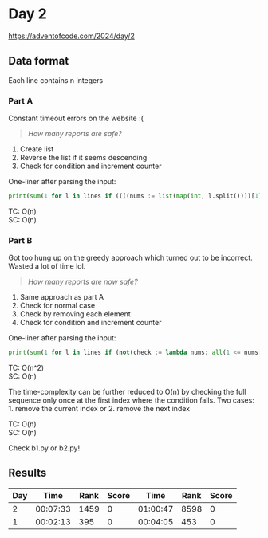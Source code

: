 # Day 2

https://adventofcode.com/2024/day/2

## Data format

Each line contains n integers

### Part A

Constant timeout errors on the website :(

> _How many reports are safe?_

1. Create list
2. Reverse the list if it seems descending
3. Check for condition and increment counter

One-liner after parsing the input:

```python
print(sum(1 for l in lines if ((((nums := list(map(int, l.split())))[1] > nums[0]) or (nums := nums[::-1])) and all(1 <= nums[i + 1] - nums[i] <= 3 for i in range(len(nums) - 1)))))
```

TC: O(n)\
SC: O(n)

### Part B

Got too hung up on the greedy approach which turned out to be incorrect. Wasted a lot of time lol.

> _How many reports are now safe?_

1. Same approach as part A
2. Check for normal case
3. Check by removing each element
4. Check for condition and increment counter

One-liner after parsing the input:

```python
print(sum(1 for l in lines if (not(check := lambda nums: all(1 <= nums[i + 1] - nums[i] <= 3 for i in range(len(nums) - 1)))) or (check(nums := list(map(int, l.split())))) or (check(nums[::-1])) or any(check(nums[:i] + nums[i + 1 :]) for i in range(len(nums))) or any(check((nums[:i] + nums[i + 1 :])[::-1]) for i in range(len(nums)))))
```

TC: O(n^2)\
SC: O(n)

The time-complexity can be further reduced to O(n) by checking the full sequence only once at the first index where the condition fails. Two cases: 1. remove the current index or 2. remove the next index

TC: O(n)\
SC: O(n)

Check b1.py or b2.py!

## Results

| Day | Time     | Rank | Score | Time     | Rank | Score |
| --- | -------- | ---- | ----- | -------- | ---- | ----- |
| 2   | 00:07:33 | 1459 | 0     | 01:00:47 | 8598 | 0     |
| 1   | 00:02:13 | 395  | 0     | 00:04:05 | 453  | 0     |
